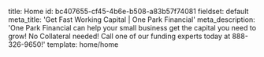 title: Home
id: bc407655-cf45-4b6e-b508-a83b57f74081
fieldset: default
meta_title: 'Get Fast Working Capital | One Park Financial'
meta_description: 'One Park Financial can help your small business get the capital you need to grow! No Collateral needed! Call one of our funding experts today at 888-326-9650!'
template: home/home
